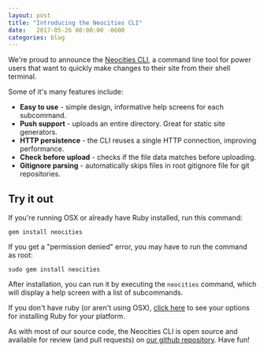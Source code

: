 ```yaml
---
layout: post
title: "Introducing the Neocities CLI"
date:   2017-05-26 00:00:00 -0600
categories: blog
---
```


We're proud to announce the <a href="https://neocities.org/cli">Neocities CLI</a>, a command line tool for power users that want to quickly make changes to their site from their shell terminal.

Some of it's many features include:

* **Easy to use** - simple design, informative help screens for each subcommand.
* **Push support** - uploads an entire directory. Great for static site generators.
* **HTTP persistence** - the CLI reuses a single HTTP connection, improving performance.
* **Check before upload** - checks if the file data matches before uploading.
* **Gitignore parsing** - automatically skips files in root gitignore file for git repositories.

## Try it out

If you're running OSX or already have Ruby installed, run this command:

    gem install neocities

If you get a "permission denied" error, you may have to run the command as root:

    sudo gem install neocities

After installation, you can run it by executing the `neocities` command, which will display a help screen with a list of subcommands.

If you don't have ruby (or aren't using OSX), [click here](https://www.ruby-lang.org/en/documentation/installation/) to see your options for installing Ruby for your platform.

As with most of our source code, the Neocities CLI is open source and available for review (and pull requests) on [our github repository](https://github.com/neocities/neocities-ruby). Have fun!
